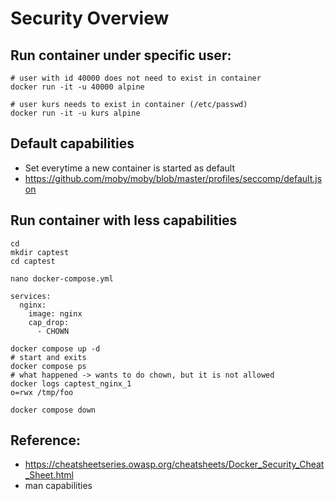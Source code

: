# Security Overview 

## Run container under specific user: 

```
# user with id 40000 does not need to exist in container 
docker run -it -u 40000 alpine 

# user kurs needs to exist in container (/etc/passwd) 
docker run -it -u kurs alpine 

```

## Default capabilities 

  * Set everytime a new container is started as default 
  * https://github.com/moby/moby/blob/master/profiles/seccomp/default.json


## Run container with less capabilities 

```
cd
mkdir captest
cd captest 
```

```
nano docker-compose.yml 
```

```
services: 
  nginx:
    image: nginx 
    cap_drop:
      - CHOWN
```

```
docker compose up -d
# start and exits 
docker compose ps 
# what happened -> wants to do chown, but it is not allowed 
docker logs captest_nginx_1 
o=rwx /tmp/foo 
```

```
docker compose down 
```


## Reference:

  * https://cheatsheetseries.owasp.org/cheatsheets/Docker_Security_Cheat_Sheet.html
  * man capabilities
